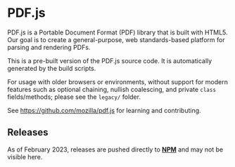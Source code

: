 # PDF.js

PDF.js is a Portable Document Format (PDF) library that is built with HTML5.
Our goal is to create a general-purpose, web standards-based platform for
parsing and rendering PDFs.

This is a pre-built version of the PDF.js source code. It is automatically
generated by the build scripts.

For usage with older browsers or environments, without support for modern
features such as optional chaining, nullish coalescing,
and private `class` fields/methods; please see the `legacy/` folder.

See https://github.com/mozilla/pdf.js for learning and contributing.

## Releases

As of February 2023, releases are pushed directly to **[NPM](https://www.npmjs.com/package/pdfjs-dist)** and may not be visible here.
